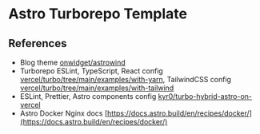 # Astro Turborepo Template


## References

- Blog theme [onwidget/astrowind](https://github.com/onwidget/astrowind)
- Turborepo ESLint, TypeScript, React config [vercel/turbo/tree/main/examples/with-yarn](https://github.com/vercel/turbo/tree/main/examples/with-yarn), TailwindCSS config [vercel/turbo/tree/main/examples/with-tailwind](https://github.com/vercel/turbo/tree/main/examples/with-tailwind)
- ESLint, Prettier, Astro components config [kyr0/turbo-hybrid-astro-on-vercel](https://github.com/kyr0/turbo-hybrid-astro-on-vercel)
- Astro Docker Nginx docs [https://docs.astro.build/en/recipes/docker/](https://docs.astro.build/en/recipes/docker/)